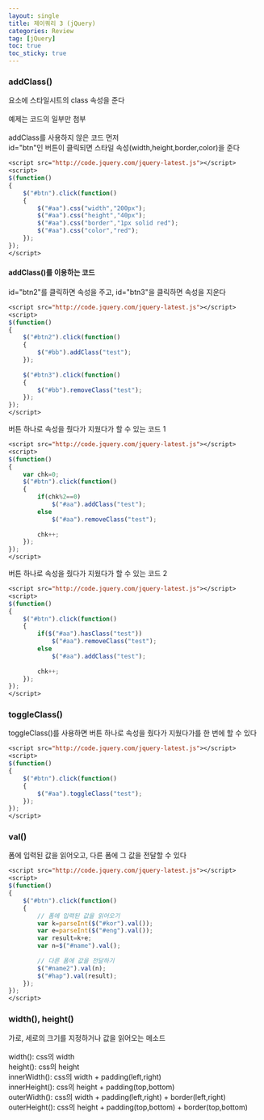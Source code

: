 ```yaml
--- 
layout: single 
title: 제이쿼리 3 (jQuery) 
categories: Review 
tag: [jQuery] 
toc: true 
toc_sticky: true 
--- 
```


### addClass()
요소에 스타일시트의 class 속성을 준다 <br/>
<br/>
예제는 코드의 일부만 첨부 <br/>
<br/>
addClass를 사용하지 않은 코드 먼저 <br/>
id="btn"인 버튼이 클릭되면 스타일 속성(width,height,border,color)을 준다
```jsp
<script src="http://code.jquery.com/jquery-latest.js"></script>
<script>
$(function()
{
	$("#btn").click(function()
	{
		$("#aa").css("width","200px");
		$("#aa").css("height","40px");
		$("#aa").css("border","1px solid red");
		$("#aa").css("color","red");
	});
});
</script>
```	

#### addClass()를 이용하는 코드

id="btn2"를 클릭하면 속성을 주고, id="btn3"을 클릭하면 속성을 지운다
```jsp
<script src="http://code.jquery.com/jquery-latest.js"></script>
<script>
$(function()
{	
	$("#btn2").click(function()
	{
		$("#bb").addClass("test");
	});
	
	$("#btn3").click(function()
	{
		$("#bb").removeClass("test");
	});
});
</script>
```

버튼 하나로 속성을 줬다가 지웠다가 할 수 있는 코드 1
```jsp
<script src="http://code.jquery.com/jquery-latest.js"></script>
<script>
$(function()
{
	var chk=0;
	$("#btn").click(function()
	{
		if(chk%2==0)
			$("#aa").addClass("test");
		else
			$("#aa").removeClass("test");
		
		chk++;
	});
});
</script>
```

버튼 하나로 속성을 줬다가 지웠다가 할 수 있는 코드 2
```jsp
<script src="http://code.jquery.com/jquery-latest.js"></script>
<script>
$(function()
{
	$("#btn").click(function()
	{
		if($("#aa").hasClass("test"))
			$("#aa").removeClass("test");
		else
			$("#aa").addClass("test");
	
		chk++;
	});
});
</script>
```

### toggleClass()
toggleClass()를 사용하면 버튼 하나로 속성을 줬다가 지웠다가를 한 번에 할 수 있다
```jsp
<script src="http://code.jquery.com/jquery-latest.js"></script>
<script>
$(function()
{
	$("#btn").click(function()
	{
		$("#aa").toggleClass("test");
	});
});
</script>
```

### val()
폼에 입력된 값을 읽어오고, 다른 폼에 그 값을 전달할 수 있다
```jsp
<script src="http://code.jquery.com/jquery-latest.js"></script>
<script>
$(function()
{
	$("#btn").click(function()
	{
		// 폼에 입력된 값을 읽어오기
		var k=parseInt($("#kor").val());
		var e=parseInt($("#eng").val());
		var result=k+e;
		var n=$("#name").val(); 
	
		// 다른 폼에 값을 전달하기
		$("#name2").val(n);
		$("#hap").val(result);
	});
});
</script>
```

### width(), height()
가로, 세로의 크기를 지정하거나 값을 읽어오는 메소드 <br/>
<br/>
width(): css의 width <br/>
height(): css의 height <br/>
innerWidth(): css의 width + padding(left,right) <br/>
innerHeight(): css의 height + padding(top,bottom) <br/>
outerWidth(): css의 width + padding(left,right) + border(left,right) <br/>
outerHeight(): css의 height + padding(top,bottom) + border(top,bottom) <br/>
